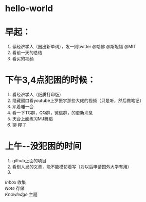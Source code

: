 # hello-world
# 早起：
1. 读经济学人（圈出新单词），发一则twitter @哈佛 @斯坦福 @MIT
2. 看前一天的总结
3. 看买的视频

# 下午3,4点犯困的时候：
1. 看经济学人（纸质打印版）
2. 隐藏窗口看youtube上罗振宇那些大佬的视频（只是听，然后做笔记）
3. 趴着睡一会
4. 看一下TG群，QQ群，微信群，的更新消息
5. 天台上面练习MJ舞蹈
6. 聊 椰子

# 上午--没犯困的时间
1. github上面的项目
2. 看别人发的文章，能不能模仿着写（对以后申请国外大学有用）
3. 

*_Inbox_* 收集  
*_Note_* 存储  
*_Knowledge_* 主题  

